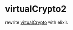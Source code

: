 # virtualCrypto2
rewrite [virtualCrypto](https://github.com/virtualCrypto-discord/virtualCrypto) with elixir.